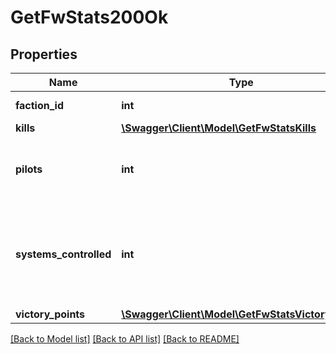 # GetFwStats200Ok

## Properties
Name | Type | Description | Notes
------------ | ------------- | ------------- | -------------
**faction_id** | **int** | faction_id integer | 
**kills** | [**\Swagger\Client\Model\GetFwStatsKills**](GetFwStatsKills.md) |  | 
**pilots** | **int** | How many pilots fight for the given faction | 
**systems_controlled** | **int** | The number of solar systems controlled by the given faction | 
**victory_points** | [**\Swagger\Client\Model\GetFwStatsVictoryPoints**](GetFwStatsVictoryPoints.md) |  | 

[[Back to Model list]](../README.md#documentation-for-models) [[Back to API list]](../README.md#documentation-for-api-endpoints) [[Back to README]](../README.md)


